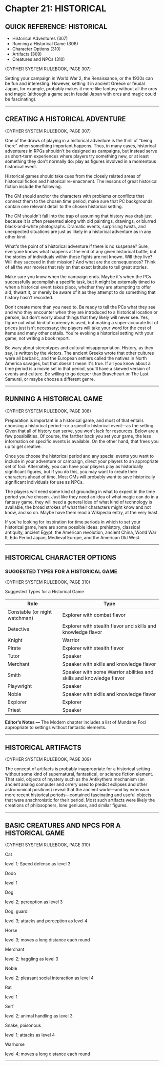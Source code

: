 # Chapter 21: HISTORICAL

## QUICK REFERENCE: HISTORICAL

- Historical Adventures (307)
- Running a Historical Game (308)
- Character Options (310)
- Artifacts (309)
- Creatures and NPCs (310)

(CYPHER SYSTEM RULEBOOK, PAGE 307)

Setting your campaign in World War 2, the Renaissance, or the 1930s can be fun and interesting. However, setting it in ancient Greece or feudal Japan, for example, probably makes it more like fantasy without all the orcs and magic (although a game set in feudal Japan with orcs and magic could be fascinating).

---

## CREATING A HISTORICAL ADVENTURE

(CYPHER SYSTEM RULEBOOK, PAGE 307)

One of the draws of playing in a historical adventure is the thrill of "being there" when something important happens. Thus, in many cases, historical adventures in RPGs shouldn't be designed as campaigns, but instead serve as short-term experiences where players try something new, or at least something they don't normally do: play as figures involved in a momentous historical event.

Historical games should take cues from the closely related areas of historical fiction and historical re-enactment. The lessons of great historical fiction include the following.

The GM should anchor the characters with problems or conflicts that connect them to the chosen time period; make sure that PC backgrounds contain one relevant detail to the chosen historical setting.

The GM shouldn't fall into the trap of assuming that history was drab just because it is often presented along with old paintings, drawings, or blurred black-and-white photographs. Dramatic events, surprising twists, and unexpected situations are just as likely in a historical adventure as in any other kind.

What's the point of a historical adventure if there is no suspense? Sure, everyone knows what happens at the end of any given historical battle, but the stories of individuals within those fights are not known. Will they live? Will they succeed in their mission? And what are the consequences? Think of all the war movies that rely on that exact latitude to tell great stories.

Make sure you know when the campaign ends. Maybe it's when the PCs successfully accomplish a specific task, but it might be externally timed to when a historical event takes place, whether they are attempting to offer aid, thwart it, or merely be aware of it as they attempt to do something that history hasn't recorded.

Don't create more than you need to. Be ready to tell the PCs what they see and who they encounter when they are introduced to a historical location or person, but don't worry about things that they likely will never see. Yes, figure out what kind of currency is used, but making a super-accurate list of prices just isn't necessary; the players will take your word for the cost of items and many other details. You're evoking a historical setting with your game, not writing a book report.

Be wary about stereotypes and cultural misappropriation. History, as they say, is written by the victors. The ancient Greeks wrote that other cultures were all barbaric, and the European settlers called the natives in North America savages, but that doesn't mean it's true. If all you know about a time period is a movie set in that period, you'll have a skewed version of events and culture. Be willing to go deeper than Braveheart or The Last Samurai, or maybe choose a different genre.

---

## RUNNING A HISTORICAL GAME

(CYPHER SYSTEM RULEBOOK, PAGE 308)

Preparation is important in a historical game, and most of that entails choosing a historical period—or a specific historical event—as the setting. Given that all of history can serve, you won't lack for resources. Below are a few possibilities. Of course, the farther back you set your game, the less information on specific events is available. On the other hand, that frees you up to get creative.

Once you choose the historical period and any special events you want to include in your adventure or campaign, direct your players to an appropriate set of foci. Alternately, you can have your players play as historically significant figures, but if you do this, you may want to create their characters ahead of time. Most GMs will probably want to save historically significant individuals for use as NPCs.

The players will need some kind of grounding in what to expect in the time period you've chosen. Just like they need an idea of what magic can do in a fantasy game, they will need a general idea of what kind of technology is available, the broad strokes of what their characters might know and not know, and so on. Maybe have them read a Wikipedia entry, at the very least.

If you're looking for inspiration for time periods in which to set your historical game, here are some possible ideas: prehistory, classical antiquity, ancient Egypt, the American revolution, ancient China, World War II, Edo Period Japan, Medieval Europe, and the American Old West.

---

## HISTORICAL CHARACTER OPTIONS

### SUGGESTED TYPES FOR A HISTORICAL GAME

(CYPHER SYSTEM RULEBOOK, PAGE 310)

Suggested Types for a Historical Game

|Role|Type|
|---|---|
|Constable (or night watchman)|Explorer with combat flavor|
|Detective|Explorer with stealth flavor and skills and knowledge flavor|
|Knight|Warrior|
|Pirate|Explorer with stealth flavor|
|Tutor|Speaker|
|Merchant|Speaker with skills and knowledge flavor|
|Smith|Speaker with some Warrior abilities and skills and knowledge flavor|
|Playwright|Speaker|
|Noble|Speaker with skills and knowledge flavor|
|Explorer|Explorer|
|Priest|Speaker|

**Editor's Notes —** The Modern chapter includes a list of Mundane Foci appropriate to settings without fantastic elements.

---

## HISTORICAL ARTIFACTS

(CYPHER SYSTEM RULEBOOK, PAGE 309)

The concept of artifacts is probably inappropriate for a historical setting without some kind of supernatural, fantastical, or science fiction element. That said, objects of mystery such as the Antikythera mechanism (an ancient analog computer and orrery used to predict eclipses and other astronomical positions) reveal that the ancient world—and by extension more recent historical periods—contained fascinating and useful objects that were anachronistic for their period. Most such artifacts were likely the creations of philosophers, lone geniuses, and similar figures.

---

## BASIC CREATURES AND NPCS FOR A HISTORICAL GAME

(CYPHER SYSTEM RULEBOOK, PAGE 310)

Cat

 

level 1; Speed defense as level 3

Dodo

 

level 1

Dog

 

level 2; perception as level 3

Dog, guard

 

level 3; attacks and perception as level 4

Horse

 

level 3; moves a long distance each round

Merchant

 

level 2; haggling as level 3

Noble

 

level 2; pleasant social interaction as level 4

Rat

 

level 1

Serf

 

level 2; animal handling as level 3

Snake, poisonous

 

level 1; attacks as level 4

Warhorse

 

level 4; moves a long distance each round

---